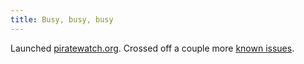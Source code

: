 ```yaml
---
title: Busy, busy, busy
---
```


Launched [piratewatch.org](http://piratewatch.org/). Crossed off a couple more [known issues](http://www.wincent.com/a/products/synergy-advance/known-issues/).
